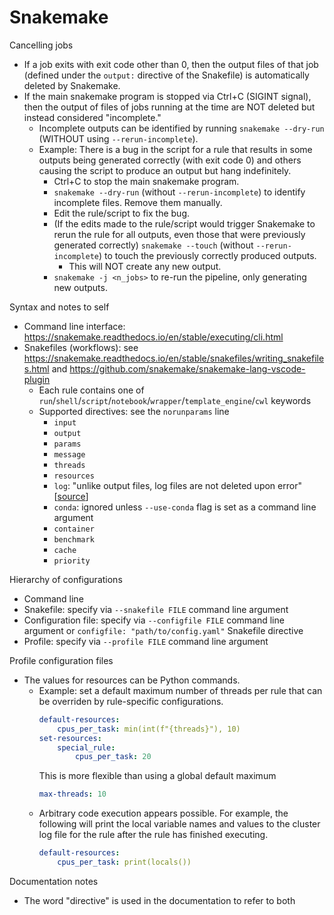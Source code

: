 # Snakemake

Cancelling jobs
- If a job exits with exit code other than 0, then the output files of that job (defined under the `output:` directive of the Snakefile) is automatically deleted by Snakemake.
- If the main snakemake program is stopped via Ctrl+C (SIGINT signal), then the output of files of jobs running at the time are NOT deleted but instead considered "incomplete."
  - Incomplete outputs can be identified by running `snakemake --dry-run` (WITHOUT using `--rerun-incomplete`).
  - Example: There is a bug in the script for a rule that results in some outputs being generated correctly (with exit code 0) and others causing the script to produce an output but hang indefinitely.
    - Ctrl+C to stop the main snakemake program.
    - `snakemake --dry-run` (without `--rerun-incomplete`) to identify incomplete files. Remove them manually.
    - Edit the rule/script to fix the bug.
    - (If the edits made to the rule/script would trigger Snakemake to rerun the rule for all outputs, even those that were previously generated correctly) `snakemake --touch` (without `--rerun-incomplete`) to touch the previously correctly produced outputs.
      - This will NOT create any new output.
    - `snakemake -j <n_jobs>` to re-run the pipeline, only generating new outputs.

Syntax and notes to self
- Command line interface: https://snakemake.readthedocs.io/en/stable/executing/cli.html
- Snakefiles (workflows): see https://snakemake.readthedocs.io/en/stable/snakefiles/writing_snakefiles.html and https://github.com/snakemake/snakemake-lang-vscode-plugin
  - Each rule contains one of `run`/`shell`/`script`/`notebook`/`wrapper`/`template_engine`/`cwl` keywords
  - Supported directives: see the `norunparams` line
    - `input`
    - `output`
    - `params`
    - `message`
    - `threads`
    - `resources`
    - `log`: "unlike output files, log files are not deleted upon error" [[source](https://snakemake.readthedocs.io/en/stable/snakefiles/rules.html#log-files)]
    - `conda`: ignored unless `--use-conda` flag is set as a command line argument
    - `container`
    - `benchmark`
    - `cache`
    - `priority`

Hierarchy of configurations
- Command line
- Snakefile: specify via `--snakefile FILE` command line argument
- Configuration file: specify via `--configfile FILE` command line argument or `configfile: "path/to/config.yaml"` Snakefile directive
- Profile: specify via `--profile FILE` command line argument


Profile configuration files
- The values for resources can be Python commands.
  - Example: set a default maximum number of threads per rule that can be overriden by rule-specific configurations.
    ```YAML
    default-resources:
        cpus_per_task: min(int(f"{threads}"), 10)
    set-resources:
        special_rule:
            cpus_per_task: 20
    ```
    This is more flexible than using a global default maximum
    ```YAML
    max-threads: 10
    ```
  - Arbitrary code execution appears possible. For example, the following will print the local variable names and values to the cluster log file for the rule after the rule has finished executing.
    ```YAML
    default-resources:
        cpus_per_task: print(locals())
    ```

Documentation notes
- The word "directive" is used in the documentation to refer to both 